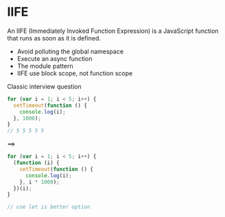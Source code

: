 # IIFE

An IIFE (Immediately Invoked Function Expression) is a JavaScript function that runs as soon as it is defined. 

- Avoid polluting the global namespace
- Execute an async function
- The module pattern
- IIFE use block scope, not function scope

Classic interview question

```js
for (var i = 1; i < 5; i++) {
  setTimeout(function () {
    console.log(i);
  }, 1000);
}
// 5 5 5 5 5
```

==>

```js
for (var i = 1; i < 5; i++) {
  (function (i) {
    setTimeout(function () {
      console.log(i);
    }, i * 1000);
  })(i);
}

// use let is better option
```
